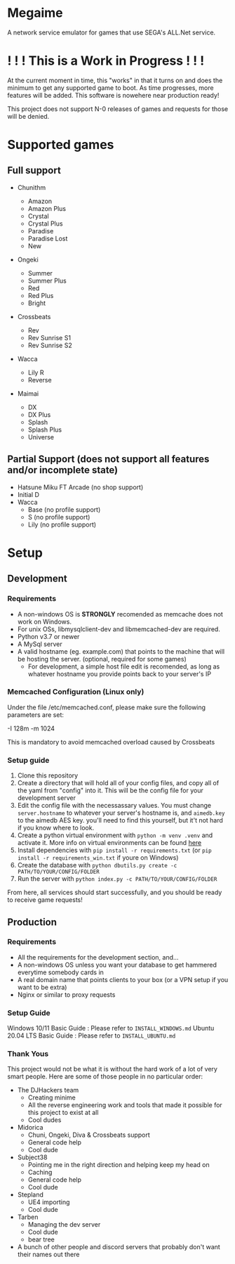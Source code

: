 # Megaime
A network service emulator for games that use SEGA's ALL.Net service.

# ! ! ! This is a Work in Progress ! ! !
At the current moment in time, this "works" in that it turns on and does the minimum to get any supported game to boot. As time progresses, more features will be added. This software is nowehere near production ready!

This project does not support N-0 releases of games and requests for those will be denied.

# Supported games
## Full support
+ Chunithm
    + Amazon
    + Amazon Plus
    + Crystal
    + Crystal Plus
    + Paradise
    + Paradise Lost
    + New

+ Ongeki
    + Summer
    + Summer Plus
    + Red
    + Red Plus
    + Bright

+ Crossbeats
    + Rev
    + Rev Sunrise S1
    + Rev Sunrise S2

+ Wacca
    + Lily R
    + Reverse

+ Maimai
    + DX
    + DX Plus
    + Splash
    + Splash Plus
    + Universe

## Partial Support (does not support all features and/or incomplete state)
+ Hatsune Miku FT Arcade (no shop support)
+ Initial D
+ Wacca
    + Base (no profile support)
    + S (no profile support)
    + Lily (no profile support)

# Setup
## Development
### Requirements
+ A non-windows OS is <b>STRONGLY</b> recomended as memcache does not work on Windows.
+ For unix OSs, libmysqlclient-dev and libmemcached-dev are required.
+ Python v3.7 or newer
+ A MySql server
+ A valid hostname (eg. example.com) that points to the machine that will be hosting the server. (optional, required for some games)
    + For development, a simple host file edit is recomended, as long as whatever hostname you provide points back to your server's IP

### Memcached Configuration (Linux only)
Under the file /etc/memcached.conf, please make sure the following parameters are set:

-I 128m
-m 1024

This is mandatory to avoid memcached overload caused by Crossbeats

### Setup guide
1. Clone this repository
2. Create a directory that will hold all of your config files, and copy all of the yaml from "config" into it. This will be the config file for your development server
3. Edit the config file with the necessassary values. You must change `server.hostname` to whatever your server's hostname is, and `aimedb.key` to the aimedb AES key. you'll need to find this yourself, but it't not hard if you know where to look.
4. Create a python virtual environment with `python -m venv .venv` and activate it. More info on virtual environments can be found [here](https://docs.python.org/3/tutorial/venv.html)
5. Install dependencies with `pip install -r requirements.txt` (or `pip install -r requirements_win.txt` if youre on Windows)
6. Create the database with `python dbutils.py create -c PATH/TO/YOUR/CONFIG/FOLDER`
7. Run the server with `python index.py -c PATH/TO/YOUR/CONFIG/FOLDER`

From here, all services should start successfully, and you should be ready to receive game requests!

## Production
### Requirements
+ All the requirements for the development section, and...
+ A non-windows OS unless you want your database to get hammered everytime somebody cards in
+ A real domain name that points clients to your box (or a VPN setup if you want to be extra)
+ Nginx or similar to proxy requests

### Setup Guide
Windows 10/11 Basic Guide : Please refer to `INSTALL_WINDOWS.md`
Ubuntu 20.04 LTS Basic Guide : Please refer to `INSTALL_UBUNTU.md`

### Thank Yous
This project would not be what it is without the hard work of a lot of very smart people. Here are some of those people in no particular order:

+ The DJHackers team
    + Creating minime
    + All the reverse engineering work and tools that made it possible for this project to exist at all
    + Cool dudes
+ Midorica
    + Chuni, Ongeki, Diva & Crossbeats support
    + General code help
    + Cool dude
+ Subject38
    + Pointing me in the right direction and helping keep my head on
    + Caching
    + General code help
    + Cool dude
+ Stepland
    + UE4 importing
    + Cool dude
+ Tarben
    + Managing the dev server
    + Cool dude
    + bear tree
+ A bunch of other people and discord servers that probably don't want their names out there
